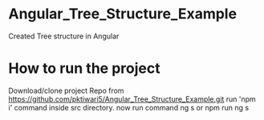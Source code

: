# Angular_Tree_Structure_Example
Created Tree structure in Angular

# How to run the project
Download/clone project Repo from https://github.com/pktiwari5/Angular_Tree_Structure_Example.git
run 'npm i' command inside src directory.
now run command ng s or npm run ng s
